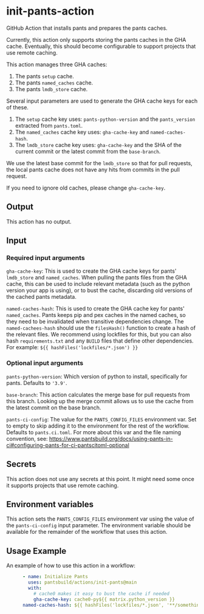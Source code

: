 # init-pants-action

GitHub Action that installs pants and prepares the pants caches.

Currently, this action only supports storing the pants caches in the GHA cache.
Eventually, this should become configurable to support projects that use remote caching.

This action manages three GHA caches:
1. The pants `setup` cache.
2. The pants `named_caches` cache.
3. The pants `lmdb_store` cache.

Several input parameters are used to generate the GHA cache keys for each of these.

1. The `setup` cache key uses:
   `pants-python-version` and the `pants_version` extracted from `pants.toml`.
2. The `named_caches` cache key uses:
   `gha-cache-key` and `named-caches-hash`.
3. The `lmdb_store` cache key uses:
   `gha-cache-key` and the SHA of the current commit or the latest commit from the `base-branch`.

We use the latest base commit for the `lmdb_store` so that for pull requests,
the local pants cache does not have any hits from commits in the pull request.

If you need to ignore old caches, please change `gha-cache-key`.

## Output

This action has no output.

## Input

### Required input arguments

`gha-cache-key`: This is used to create the GHA cache keys for pants' `lmdb_store`
and `named_caches`. When pulling the pants files from the GHA cache,
this can be used to include relevant metadata (such as the python version your app is using),
or to bust the cache, discarding old versions of the cached pants metadata.

`named-caches-hash`: This is used to create the GHA cache key for pants' `named_caches`.
Pants keeps pip and pex caches in the named caches, so they need to be invalidated
when transitive dependencies change. The `named-cachees-hash` should use the
`filesHash()` function to create a hash of the relevant files. We recommend using
lockfiles for this, but you can also hash `requirements.txt` and any `BUILD` files that
define other dependencies. For example: `${{ hashFiles('lockfiles/*.json') }}`

### Optional input arguments

`pants-python-version`: Which version of python to install, specifically for pants. Defaults to `'3.9'`.

`base-branch`: This action calculates the merge base for pull requests from this branch.
Looking up the merge commit allows us to use the cache from the latest commit on the base branch.

`pants-ci-config`: The value for the `PANTS_CONFIG_FILES` environment var.
Set to empty to skip adding it to the environment for the rest of the workflow.
Defaults to `pants.ci.toml`.
For more about this var and the file naming convention, see:
https://www.pantsbuild.org/docs/using-pants-in-ci#configuring-pants-for-ci-pantscitoml-optional

## Secrets

This action does not use any secrets at this point. It might need some once it supports projects that use remote caching.

## Environment variables

This action sets the `PANTS_CONFIG_FILES` environment var using the value of the `pants-ci-config` input parameter.
The environment variable should be available for the remainder of the workflow that uses this action.

## Usage Example

An example of how to use this action in a workflow:

```yaml
      - name: Initialize Pants
        uses: pantsbuild/actions/init-pants@main
        with:
          # cache0 makes it easy to bust the cache if needed
          gha-cache-key: cache0-py${{ matrix.python_version }}
	  named-caches-hash: ${{ hashFiles('lockfiles/*.json', '**/something-else.lock') }}
```
